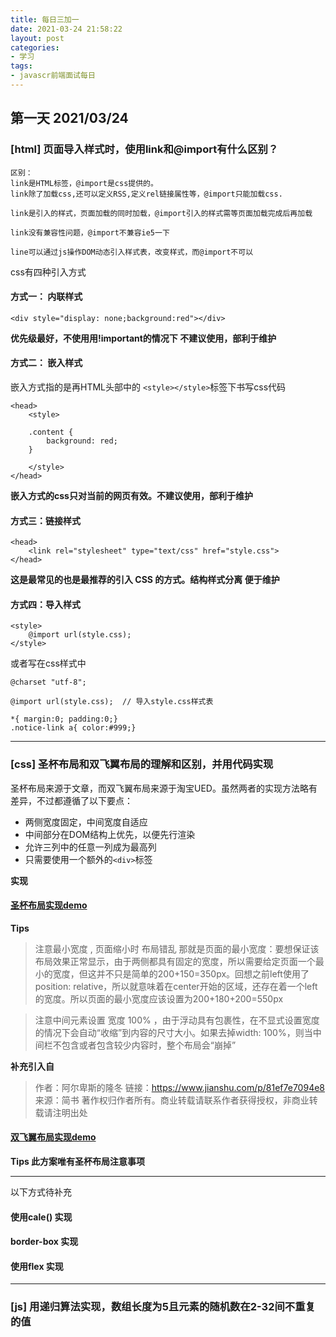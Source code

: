 ```yaml
---
title: 每日三加一
date: 2021-03-24 21:58:22
layout: post
categories:
- 学习
tags:
- javascr前端面试每日
---
```


## 第一天 2021/03/24

### [html] 页面导入样式时，使用link和@import有什么区别？

```
区别：
link是HTML标签，@import是css提供的。
link除了加载css,还可以定义RSS,定义rel链接属性等，@import只能加载css.

link是引入的样式，页面加载的同时加载，@import引入的样式需等页面加载完成后再加载

link没有兼容性问题，@import不兼容ie5一下

line可以通过js操作DOM动态引入样式表，改变样式，而@import不可以

```

css有四种引入方式
<!-- more -->
#### 方式一： 内联样式
```
<div style="display: none;background:red"></div>
```
**优先级最好，不使用用!important的情况下 不建议使用，部利于维护**

#### 方式二： 嵌入样式
嵌入方式指的是再HTML头部中的 `<style></style>`标签下书写css代码
```
<head>
    <style>

    .content {
        background: red;
    }

    </style>
</head>
```
**嵌入方式的css只对当前的网页有效。不建议使用，部利于维护**  

#### 方式三：链接样式

```
<head>
    <link rel="stylesheet" type="text/css" href="style.css">
</head>
```

**这是最常见的也是最推荐的引入 CSS 的方式。结构样式分离 便于维护**

#### 方式四：导入样式

```
<style>
    @import url(style.css);
</style>
```
或者写在css样式中
```
@charset "utf-8";

@import url(style.css);  // 导入style.css样式表

*{ margin:0; padding:0;}
.notice-link a{ color:#999;}

```

------

### [css] 圣杯布局和双飞翼布局的理解和区别，并用代码实现

圣杯布局来源于文章，而双飞翼布局来源于淘宝UED。虽然两者的实现方法略有差异，不过都遵循了以下要点：

* 两侧宽度固定，中间宽度自适应
* 中间部分在DOM结构上优先，以便先行渲染
* 允许三列中的任意一列成为最高列
* 只需要使用一个额外的`<div>`标签

**实现**
#### [圣杯布局实现demo](https://www.runoob.com)

**Tips**
> 注意最小宽度 , 页面缩小时 布局错乱 那就是页面的最小宽度：要想保证该布局效果正常显示，由于两侧都具有固定的宽度，所以需要给定页面一个最小的宽度，但这并不只是简单的200+150=350px。回想之前left使用了position: relative，所以就意味着在center开始的区域，还存在着一个left的宽度。所以页面的最小宽度应该设置为200+180+200=550px


> 注意中间元素设置 宽度 100% ，由于浮动具有包裹性，在不显式设置宽度的情况下会自动“收缩”到内容的尺寸大小。如果去掉width: 100%，则当中间栏不包含或者包含较少内容时，整个布局会“崩掉”

**补充引入自**
> 作者：阿尔卑斯的隆冬
> 链接：https://www.jianshu.com/p/81ef7e7094e8
> 来源：简书
> 著作权归作者所有。商业转载请联系作者获得授权，非商业转载请注明出处

#### [双飞翼布局实现demo](https://www.runoob.com)

**Tips 此方案唯有圣杯布局注意事项**


---

以下方式待补充
#### 使用cale() 实现
#### border-box 实现
#### 使用flex 实现



------


### [js] 用递归算法实现，数组长度为5且元素的随机数在2-32间不重复的值

